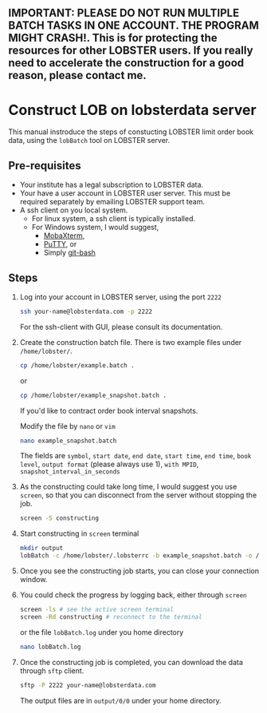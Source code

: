## IMPORTANT: PLEASE DO NOT RUN MULTIPLE BATCH TASKS IN ONE ACCOUNT. THE PROGRAM MIGHT CRASH!. This is for protecting the resources for other LOBSTER users. If you really need to accelerate the construction for a good reason, please contact me. 

# Construct LOB on lobsterdata server
This manual instroduce the steps of constucting LOBSTER limit order book data, using the `lobBatch` tool on LOBSTER server.

## Pre-requisites
* Your institute has a legal subscription to LOBSTER data.
* Your have a user account in LOBSTER user server. This must be required separately by emailing LOBSTER support team.
* A ssh client on you local system.
    - For linux system, a ssh client is typically installed.
    - For Windows system, I would suggest,
        - [MobaXterm](https://mobaxterm.mobatek.net/), 
        - [PuTTY](https://www.putty.org/), or
        - Simply [git-bash](https://git-scm.com/downloads) 

## Steps
1. Log into your account in LOBSTER server, using the port `2222`
   ```bash
   ssh your-name@lobsterdata.com -p 2222
   ``` 
   For the ssh-client with GUI, please consult its documentation.
2. Create the construction batch file. There is two example files under `/home/lobster/`.
   ```bash
   cp /home/lobster/example.batch .
   ```
   or  
   ```bash
   cp /home/lobster/example_snapshot.batch .
   ```
   If you'd like to contract order book interval snapshots.
   
   Modify the file by `nano` or `vim`
   ```bash
   nano example_snapshot.batch
   ``` 
   The fields are `symbol`, `start date`, `end date`, `start time`, `end time`, `book level`, `output format` (please always use 1), `with MPID`, `snapshot_interval_in_seconds`
4. As the constructing could take long time, I would suggest you use `screen`, so that you can disconnect from the server without stopping the job.
   ```bash
   screen -S constructing
   ```
5. Start constructing in `screen` terminal
   ```bash
   mkdir output
   lobBatch -c /home/lobster/.lobsterrc -b example_snapshot.batch -o /home/your-name/output
   ```
6. Once you see the constructing job starts, you can close your connection window.
7. You could check the progress by logging back, either through `screen`
   ```bash
   screen -ls # see the active screen terminal
   screen -Rd constructing # reconnect to the terminal
   ```
   or the file `lobBatch.log` under you home directory
   ```bash
   nano lobBatch.log
   ```
8. Once the constructing job is completed, you can download the data through `sftp` client.
   ```bash
   sftp -P 2222 your-name@lobsterdata.com
   ```
   The output files are in `output/0/0` under your home directory.
